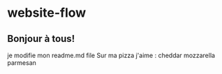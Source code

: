 # website-flow
## Bonjour à tous!
je modifie mon readme.md file
Sur ma pizza j'aime :
cheddar
mozzarella
parmesan